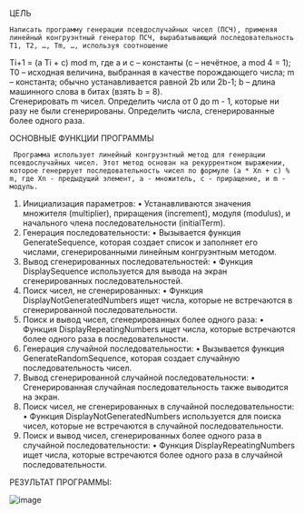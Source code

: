 ЦЕЛЬ 

    Написать программу генерации псевдослучайных чисел (ПСЧ), применяя линейный конгруэнтный генератор ПСЧ, вырабатывающий последовательность T1, T2, …, Tm, …, используя соотношение
Ti+1 = (a Ti + c) mod m,
где     a и c – константы (с – нечётное, а mod 4 = 1);
        T0 – исходная величина, выбранная в качестве порождающего числа;
        m – константа; обычно устанавливается равной 2b или 2b-1;
        b – длина машинного слова в битах (взять b = 8).  
Сгенерировать m чисел. Определить числа от 0 до m - 1, которые ни разу не были сгенерированы. Определить числа, сгенерированные более одного раза.

ОСНОВНЫЕ ФУНКЦИИ ПРОГРАММЫ

     Программа использует линейный конгруэнтный метод для генерации псевдослучайных чисел. Этот метод основан на рекуррентном выражении, которое генерирует последовательность чисел по формуле (a * Xn + c) % m, где Xn - предыдущий элемент, a - множитель, c - приращение, и m - модуль.
1.	Инициализация параметров:
•	Устанавливаются значения множителя (multiplier), приращения (increment), модуля (modulus), и начального члена последовательности (initialTerm).
2.	Генерация последовательности:
•	Вызывается функция GenerateSequence, которая создает список и заполняет его числами, сгенерированными линейным конгруэнтным методом.
3.	Вывод сгенерированных последовательностей:
•	Функция DisplaySequence используется для вывода на экран сгенерированных последовательностей.
4.	Поиск чисел, не сгенерированных:
•	Функция DisplayNotGeneratedNumbers ищет числа, которые не встречаются в сгенерированной последовательности.
5.	Поиск и вывод чисел, сгенерированных более одного раза:
•	Функция DisplayRepeatingNumbers ищет числа, которые встречаются более одного раза в последовательности.
6.	Генерация случайной последовательности:
•	Вызывается функция GenerateRandomSequence, которая создает случайную последовательность чисел.
7.	Вывод сгенерированной случайной последовательности:
•	Сгенерированная случайная последовательность также выводится на экран.
8.	Поиск чисел, не сгенерированных в случайной последовательности:
•	Функция DisplayNotGeneratedNumbers используется для поиска чисел, которые не встречаются в случайной последовательности.
9.	Поиск и вывод чисел, сгенерированных более одного раза в случайной последовательности:
•	Функция DisplayRepeatingNumbers ищет числа, которые встречаются более одного раза в случайной последовательности.

РЕЗУЛЬТАТ ПРОГРАММЫ:

![image](https://github.com/user-attachments/assets/3692054a-518c-4d1a-8acc-7fe566cb946d)


    
